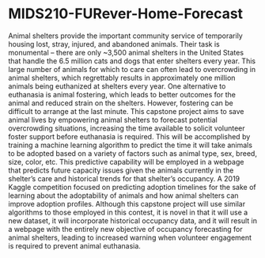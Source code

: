 # MIDS210-FURever-Home-Forecast  
Animal shelters provide the important community service of temporarily housing lost, stray, injured, and abandoned animals. Their task is monumental – there are only ~3,500 animal shelters in the United States that handle the 6.5 million cats and dogs that enter shelters every year. This large number of animals for which to care can often lead to overcrowding in animal shelters, which regrettably results in approximately one million animals being euthanized at shelters every year. One alternative to euthanasia is animal fostering, which leads to better outcomes for the animal and reduced strain on the shelters. However, fostering can be difficult to arrange at the last minute.
This capstone project aims to save animal lives by empowering animal shelters to forecast potential overcrowding situations, increasing the time available to solicit volunteer foster support before euthanasia is required. This will be accomplished by training a machine learning algorithm to predict the time it will take animals to be adopted based on a variety of factors such as animal type, sex, breed, size, color, etc. This predictive capability will be employed in a webpage that predicts future capacity issues given the animals currently in the shelter’s care and historical trends for that shelter’s occupancy.
A 2019 Kaggle competition focused on predicting adoption timelines for the sake of learning about the adoptability of animals and how animal shelters can improve adoption profiles. Although this capstone project will use similar algorithms to those employed in this contest, it is novel in that it will use a new dataset, it will incorporate historical occupancy data, and it will result in a webpage with the entirely new objective of occupancy forecasting for animal shelters, leading to increased warning when volunteer engagement is required to prevent animal euthanasia.
